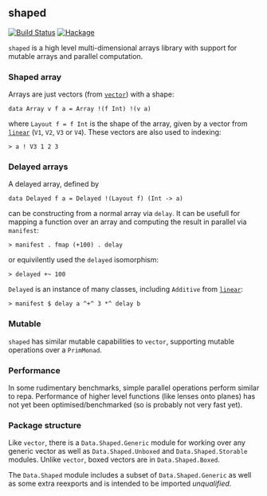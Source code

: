 ## shaped

[![Build Status](https://travis-ci.org/cchalmers/shaped.svg)](https://travis-ci.org/cchalmers/shaped)
[![Hackage](https://img.shields.io/hackage/v/shaped.svg?style=flat)](https://hackage.haskell.org/package/shaped)

`shaped` is a high level multi-dimensional arrays library with support
for mutable arrays and parallel computation.

### Shaped array

Arrays are just vectors (from
[`vector`](http://hackage.haskell.org/package/vector)) with a shape:


```.haskell
data Array v f a = Array !(f Int) !(v a)
```

where `Layout f = f Int` is the shape of the array, given by a  vector
from [`linear`](http://hackage.haskell.org/package/linear) (`V1`, `V2`,
`V3` or `V4`). These vectors are also used to indexing:

```.haskell
> a ! V3 1 2 3
```

### Delayed arrays

A delayed array, defined by

```.haskell
data Delayed f a = Delayed !(Layout f) (Int -> a)
```

can be constructing from a normal array via `delay`. It can be usefull
for mapping a function over an array and computing the result in
parallel via `manifest`:

```.haskell
> manifest . fmap (+100) . delay
```

or equivilently used the `delayed` isomorphism:

```.haskell
> delayed +~ 100
```

`Delayed` is an instance of many classes, including `Additive` from
[`linear`](http://hackage.haskell.org/package/linear):

```.haskell
> manifest $ delay a ^+^ 3 *^ delay b
```

### Mutable

`shaped` has similar mutable capabilities to `vector`, supporting
mutable operations over a `PrimMonad`.

### Performance

In some rudimentary benchmarks, simple parallel operations perform
similar to repa. Performance of higher level functions (like lenses onto
planes) has not yet been optimised/benchmarked (so is probably not very
fast yet).

### Package structure

Like `vector`, there is a `Data.Shaped.Generic` module for working over
any generic vector as well as `Data.Shaped.Unboxed` and
`Data.Shaped.Storable` modules. Unlike `vector`, boxed vectors are in
`Data.Shaped.Boxed`.

The `Data.Shaped` module includes a subset of `Data.Shaped.Generic` as
well as some extra reexports and is intended to be imported
*unqualified*.


